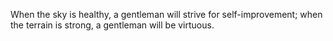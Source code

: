 When the sky is healthy, a gentleman will strive for self-improvement; when the terrain is strong, a gentleman will be virtuous.
